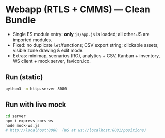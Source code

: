 # Webapp (RTLS + CMMS) — Clean Bundle

- Single ES module entry: **only** `js/app.js` is loaded; all other JS are imported modules.
- Fixed: no duplicate `let`/functions; CSV export string; clickable assets; visible zone drawing & edit mode.
- Extras: minimap, scenarios (RO), analytics + CSV, Kanban + inventory, WS client + mock server, favicon.ico.

## Run (static)
```bash
python3 -m http.server 8080
```

## Run with live mock
```bash
cd server
npm i express cors ws
node mock-ws.js
# http://localhost:8080  (WS at ws://localhost:8081/positions)
```
